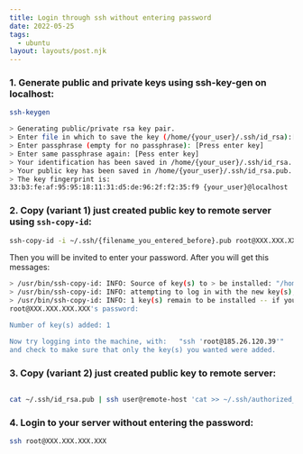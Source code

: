```yaml
---
title: Login through ssh without entering password
date: 2022-05-25
tags:
  - ubuntu
layout: layouts/post.njk
---
```


### 1. Generate public and private keys using ssh-key-gen on localhost:

```bash
ssh-keygen

> Generating public/private rsa key pair.
> Enter file in which to save the key (/home/{your_user}/.ssh/id_rsa):[Enter key]
> Enter passphrase (empty for no passphrase): [Press enter key]
> Enter same passphrase again: [Pess enter key]
> Your identification has been saved in /home/{your_user}/.ssh/id_rsa.
> Your public key has been saved in /home/{your_user}/.ssh/id_rsa.pub.
> The key fingerprint is:
33:b3:fe:af:95:95:18:11:31:d5:de:96:2f:f2:35:f9 {your_user}@localhost

```

### 2. Copy (variant 1) just created public key to remote server using `ssh-copy-id`:

```bash
ssh-copy-id -i ~/.ssh/{filename_you_entered_before}.pub root@XXX.XXX.XXX.XXX
```

Then you will be invited to enter your password.
After you will get this messages:

```bash
> /usr/bin/ssh-copy-id: INFO: Source of key(s) to > be installed: "/home/{your_user}/.ssh/{filename_you_entered_before}.pub"
> /usr/bin/ssh-copy-id: INFO: attempting to log in with the new key(s), to filter out any that are already installed
> /usr/bin/ssh-copy-id: INFO: 1 key(s) remain to be installed -- if you are prompted now it is to install the new keys
root@XXX.XXX.XXX.XXX's password:

Number of key(s) added: 1

Now try logging into the machine, with:   "ssh 'root@185.26.120.39'"
and check to make sure that only the key(s) you wanted were added.

```

### 3. Copy (variant 2) just created public key to remote server:

```bash

cat ~/.ssh/id_rsa.pub | ssh user@remote-host 'cat >> ~/.ssh/authorized_keys'
```

### 4. Login to your server without entering the password:

```bash
ssh root@XXX.XXX.XXX.XXX
```
